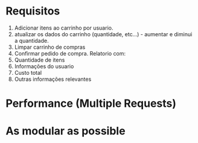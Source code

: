 # Requisitos

1. Adicionar itens ao carrinho por usuario.
2. atualizar os dados do carrinho (quantidade, etc...) - aumentar e diminui a quantidade.
3. Limpar carrinho de compras
4. Confirmar pedido de compra.
   Relatorio com:
5. Quantidade de itens
6. Informações do usuario
7. Custo total
8. Outras informações relevantes

# Performance (Multiple Requests)

# As modular as possible
